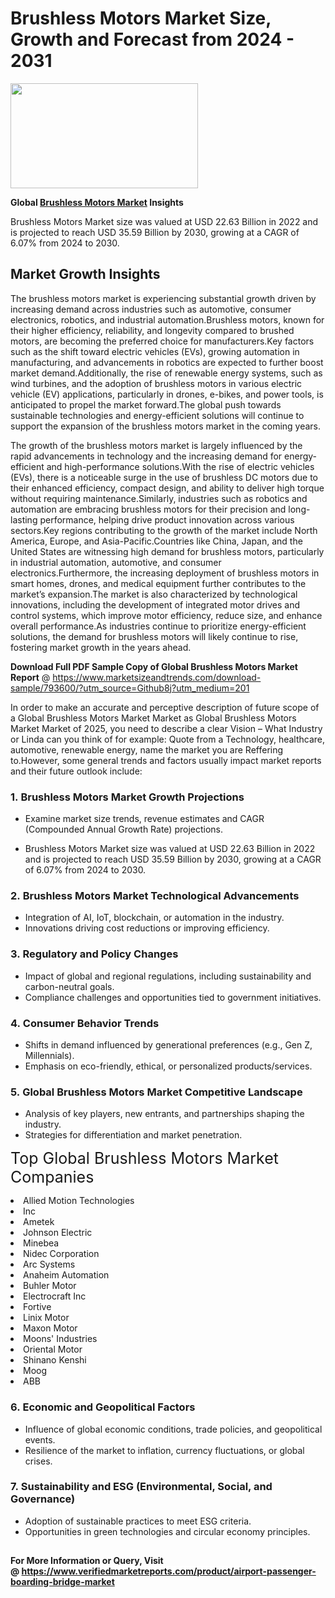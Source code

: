 <H1>Brushless Motors Market Size, Growth and Forecast from 2024 - 2031</H1><img class="aligncenter size-medium wp-image-584254" src="https://thirdeyenews.in/wp-content/uploads/2024/09/Global-Market-Research-300x168.jpeg" alt="" width="300" height="168" /><p><strong>Global&nbsp;<a href="https://www.marketsizeandtrends.com/download-sample/793600/?utm_source=Github8j?utm_medium=201">Brushless Motors Market</a> Insights</strong></p><p>Brushless Motors Market size was valued at USD 22.63 Billion in 2022 and is projected to reach USD 35.59 Billion by 2030, growing at a CAGR of 6.07% from 2024 to 2030.</p><p><h2>Market Growth Insights</h2> <p>The brushless motors market is experiencing substantial growth driven by increasing demand across industries such as automotive, consumer electronics, robotics, and industrial automation.Brushless motors, known for their higher efficiency, reliability, and longevity compared to brushed motors, are becoming the preferred choice for manufacturers.Key factors such as the shift toward electric vehicles (EVs), growing automation in manufacturing, and advancements in robotics are expected to further boost market demand.Additionally, the rise of renewable energy systems, such as wind turbines, and the adoption of brushless motors in various electric vehicle (EV) applications, particularly in drones, e-bikes, and power tools, is anticipated to propel the market forward.The global push towards sustainable technologies and energy-efficient solutions will continue to support the expansion of the brushless motors market in the coming years.</p> <p>The growth of the brushless motors market is largely influenced by the rapid advancements in technology and the increasing demand for energy-efficient and high-performance solutions.With the rise of electric vehicles (EVs), there is a noticeable surge in the use of brushless DC motors due to their enhanced efficiency, compact design, and ability to deliver high torque without requiring maintenance.Similarly, industries such as robotics and automation are embracing brushless motors for their precision and long-lasting performance, helping drive product innovation across various sectors.Key regions contributing to the growth of the market include North America, Europe, and Asia-Pacific.Countries like China, Japan, and the United States are witnessing high demand for brushless motors, particularly in industrial automation, automotive, and consumer electronics.Furthermore, the increasing deployment of brushless motors in smart homes, drones, and medical equipment further contributes to the market’s expansion.The market is also characterized by technological innovations, including the development of integrated motor drives and control systems, which improve motor efficiency, reduce size, and enhance overall performance.As industries continue to prioritize energy-efficient solutions, the demand for brushless motors will likely continue to rise, fostering market growth in the years ahead.</p> <p><span class=""><strong>Download Full PDF Sample Copy of Global Brushless Motors Market Report</strong> @ <a href="https://www.marketsizeandtrends.com/download-sample/793600/?utm_source=Github8j?utm_medium=201" target="_blank">https://www.marketsizeandtrends.com/download-sample/793600/?utm_source=Github8j?utm_medium=201</a></span></p><p>In order to make an accurate and perceptive description of future scope of a Global&nbsp;Brushless Motors Market Market as Global&nbsp;Brushless Motors Market Market of 2025, you need to describe a clear Vision &ndash; What Industry or Linda can you think of for example: Quote from a Technology, healthcare, automotive, renewable energy, name the market you are Reffering to.However, some general trends and factors usually impact market reports and their future outlook include:</p><h3>1.&nbsp;<strong>Brushless Motors Market Growth Projections</strong></h3><ul><li>Examine market size trends, revenue estimates and CAGR (Compounded Annual Growth Rate) projections.</li><li><p>Brushless Motors Market size was valued at USD 22.63 Billion in 2022 and is projected to reach USD 35.59 Billion by 2030, growing at a CAGR of 6.07% from 2024 to 2030.</p></li></ul><h3>2.&nbsp;<strong>Brushless Motors Market Technological Advancements</strong></h3><ul><li>Integration of AI, IoT, blockchain, or automation in the industry.</li><li>Innovations driving cost reductions or improving efficiency.</li></ul><h3>3.&nbsp;<strong>Regulatory and Policy Changes</strong></h3><ul><li>Impact of global and regional regulations, including sustainability and carbon-neutral goals.</li><li>Compliance challenges and opportunities tied to government initiatives.</li></ul><h3>4.&nbsp;<strong>Consumer Behavior Trends</strong></h3><ul><li>Shifts in demand influenced by generational preferences (e.g., Gen Z, Millennials).</li><li>Emphasis on eco-friendly, ethical, or personalized products/services.</li></ul><h3>5.&nbsp;<strong>Global Brushless Motors Market Competitive Landscape</strong></h3><ul><li>Analysis of key players, new entrants, and partnerships shaping the industry.</li><li>Strategies for differentiation and market penetration.</li></ul><p data-pm-slice="1 1 []"><span style="color: inherit; font-family: inherit; font-size: 25px;">Top Global Brushless Motors Market Companies</span></p><div class="" data-test-id=""><p><li>Allied Motion Technologies</li><li> Inc</li><li> Ametek</li><li> Johnson Electric</li><li> Minebea</li><li> Nidec Corporation</li><li> Arc Systems</li><li> Anaheim Automation</li><li> Buhler Motor</li><li> Electrocraft Inc</li><li> Fortive</li><li> Linix Motor</li><li> Maxon Motor</li><li> Moons' Industries</li><li> Oriental Motor</li><li> Shinano Kenshi</li><li> Moog</li><li> ABB</li></p></div><h3>6.&nbsp;<strong>Economic and Geopolitical Factors</strong></h3><ul><li>Influence of global economic conditions, trade policies, and geopolitical events.</li><li>Resilience of the market to inflation, currency fluctuations, or global crises.</li></ul><h3>7.&nbsp;<strong>Sustainability and ESG (Environmental, Social, and Governance)</strong></h3><ul><li>Adoption of sustainable practices to meet ESG criteria.</li><li>Opportunities in green technologies and circular economy principles.</li></ul><h2><strong style="font-size: 14px;">For More Information or Query, Visit @&nbsp;</strong><a style="background-color: #ffffff; font-size: 14px;" href="https://www.marketsizeandtrends.com/report/brushless-motors-market/" target="_blank">https://www.verifiedmarketreports.com/product/airport-passenger-boarding-bridge-market</a></h2>